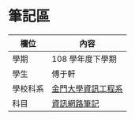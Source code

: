 # 筆記區

欄位 | 內容
-----|--------
學期 | 108 學年度下學期
學生 |  傅于軒
學校科系 | [金門大學資訊工程系](https://www.nqu.edu.tw/educsie/index.php)
科目 | [資訊網路筆記](https://github.com/FUYUHSUAN/note/tree/master/108-2%E8%B3%87%E8%A8%8A%E7%B6%B2%E8%B7%AF)
